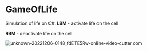 # GameOfLife
Simulation of life on C#.
**LBM** - activate life on the cell

**RBM** - deactivate life on the cell

![unknown-20221206-0148_fdETE5Rw-_online-video-cutter com_](https://user-images.githubusercontent.com/58878384/205763916-95312701-9b8d-4397-b5cf-66d6638e4703.gif)
